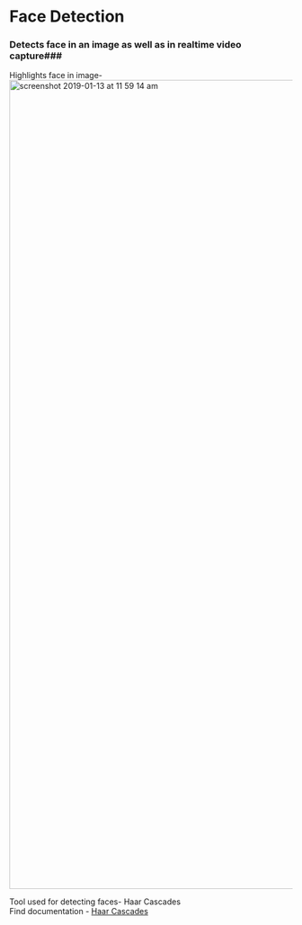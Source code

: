 # Face Detection

### Detects face in an image as well as in realtime video capture###
Highlights face in image- </br>
<img width="1440" alt="screenshot 2019-01-13 at 11 59 14 am" src="https://user-images.githubusercontent.com/35291991/51082459-53e51500-172d-11e9-9359-f21fcf8f86a3.png">

Tool used for detecting faces- Haar Cascades </br>
Find documentation -  [Haar Cascades](https://docs.opencv.org/3.4.1/d7/d8b/tutorial_py_face_detection.html)
